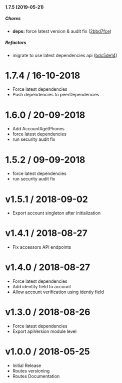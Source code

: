 #### 1.7.5 (2019-05-21)

##### Chores

* **deps:**  force latest version & audit fix ([2bbd7fce](https://github.com/CodeTanzania/majifix-account/commit/2bbd7fce2ade49b738a46503d202a798391b45fe))

##### Refactors

*  migrate to use latest dependencies api ([bdc5de14](https://github.com/CodeTanzania/majifix-account/commit/bdc5de14f717b6adda76f742a930b0ded542050d))

# 1.7.4 / 16-10-2018
- Force latest dependencies
- Push dependencies to peerDependencies

# 1.6.0 / 20-09-2018
- Add Account#getPhones
- force latest dependencies
- run security audit fix

# 1.5.2 / 09-09-2018
- force latest dependencies
- run security audit fix

# v1.5.1 / 2018-09-02
- Export account singleton after initialization

# v1.4.1 / 2018-08-27
- Fix accessors API endpoints 

# v1.4.0 / 2018-08-27
- Force latest dependencies
- Add identity field to account
- Allow account verification using identiy field

# v1.3.0 / 2018-08-26
- Force latest dependencies
- Export apiVersion module level

# v1.0.0 / 2018-05-25

- Initial Release
- Routes versioning
- Routes Documentation
